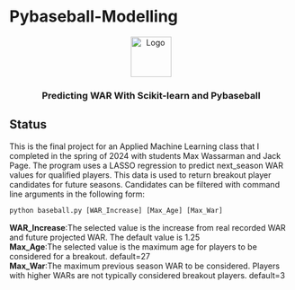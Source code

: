 # Pybaseball-Modelling
<p align="center">
  <a href="https://example.com/">
    <img src="https://cdn.shopify.com/s/files/1/0209/5703/6644/files/baseball-black-and-white-python-athletics-made-by-alex-custom-in-usa-906_300x.jpg" alt="Logo" width=72 height=72>
  </a>

  <h3 align="center">Predicting WAR With Scikit-learn and Pybaseball</h3>
</p>

## Status
This is the final project for an Applied Machine Learning class that I completed in the spring of 2024 with students Max Wassarman and Jack Page. The program uses a LASSO regression to predict next_season WAR values for qualified players. This data is used to return breakout player candidates for future seasons. Candidates can be filtered with command line arguments in the following form:

```python
python baseball.py [WAR_Increase] [Max_Age] [Max_War]
```

**WAR_Increase**:The selected value is the increase from real recorded WAR and future projected WAR. The default value is 1.25\
**Max_Age**:The selected value is the maximum age for players to be considered for a breakout. default=27\
**Max_War**:The maximum previous season WAR to be considered. Players with higher WARs are not typically considered breakout players. default=3
